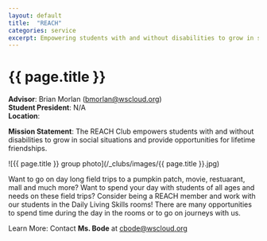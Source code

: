 ```yaml
---
layout: default
title:  "REACH"
categories: service
excerpt: Empowering students with and without disabilities to grow in social situations.
---
```


# {{ page.title }}

**Advisor**: Brian Morlan (<bmorlan@wscloud.org>)
<br/>**Student President**: N/A
<br/>**Location**: 

**Mission Statement**: The REACH Club empowers students with and without disabilities to grow in social situations and provide opportunities for lifetime friendships.

![{{ page.title }} group photo](/_clubs/images/{{ page.title }}.jpg)

Want to go on day long field trips to a pumpkin patch, movie, restuarant, mall and much more? Want to spend your day with students of all ages and needs on these field trips? Consider being a REACH member and work with our students in the Daily Living Skills rooms! There are many opportunities to spend time during the day in the rooms or to go on journeys with us.

Learn More: Contact **Ms. Bode** at <cbode@wscloud.org>
